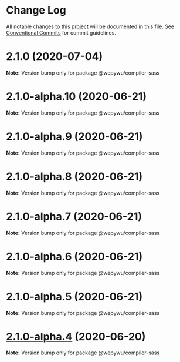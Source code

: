# Change Log

All notable changes to this project will be documented in this file.
See [Conventional Commits](https://conventionalcommits.org) for commit guidelines.

# 2.1.0 (2020-07-04)

**Note:** Version bump only for package @wepywu/compiler-sass





# 2.1.0-alpha.10 (2020-06-21)

**Note:** Version bump only for package @wepywu/compiler-sass





# 2.1.0-alpha.9 (2020-06-21)

**Note:** Version bump only for package @wepywu/compiler-sass





# 2.1.0-alpha.8 (2020-06-21)

**Note:** Version bump only for package @wepywu/compiler-sass





# 2.1.0-alpha.7 (2020-06-21)

**Note:** Version bump only for package @wepywu/compiler-sass





# 2.1.0-alpha.6 (2020-06-21)

**Note:** Version bump only for package @wepywu/compiler-sass





# 2.1.0-alpha.5 (2020-06-21)

**Note:** Version bump only for package @wepywu/compiler-sass





# [2.1.0-alpha.4](https://github.com/Tencent/wepy/compare/v2.1.0-alpha.2...v2.1.0-alpha.4) (2020-06-20)

**Note:** Version bump only for package @wepywu/compiler-sass
